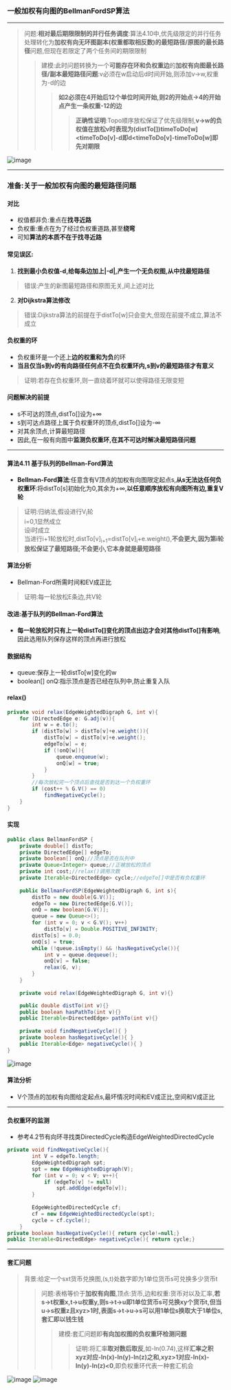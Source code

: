 ### 一般加权有向图的BellmanFordSP算法
---

> 问题:**相对最后期限限制的并行任务调度**:算法4.10中,优先级限定的并行任务处理转化为**加权有向无环图副本(权重都取相反数)的最短路径/原图的最长路径**问题,但现在若限定了两个任务间的期限限制
>> 建模:此时问题转换为一个**可能存在环和负权重边**的**加权有向图最长路径/副本最短路径问题**:v必须在w启动后d时间开始,则添加v->w,权重为-d的边
>>> **如2必须在4开始后12个单位时间开始,则2的开始点->4的开始点产生一条权重-12的边**
>>>> **正确性证明**:Topo顺序放松保证了优先级限制,**v->w的负权值在放松v时表现为(distTo[])timeToDo[w]<timeToDo[v]-d即d<timeToDo[v]-timeToDo[w]即先对期限**

![image](https://github.com/NepJNQ/algs4Note/raw/master/4-Graph/deadline.jpg)

---
### 准备:关于一般加权有向图的最短路径问题

#### 对比
+ 权值都非负:重点在**找寻近路**
+ 负权重:重点在为了经过负权重道路,甚至**绕弯**
+ 可知**算法的本质不在于找寻近路**

#### 常见误区:
1. **找到最小负权值-d,给每条边加上|-d|,产生一个无负权图,从中找最短路径**
> 错误:产生的新图最短路径和原图无关,间上述对比
2. **对Dijkstra算法修改**
> 错误:Dijkstra算法的前提在于distTo[w]只会变大,但现在前提不成立,算法不成立

#### 负权重的环
+ 负权重环是一个还上**边的权重和为负**的环
+ **当且仅当s到v的有向路径任何点不在负权重环内,s到v的最短路径才有意义**
> 证明:若存在负权重环,则一直绕着环就可以使得路径无限变短

#### 问题解决的前提
+ s不可达的顶点,distTo[]设为+∞
+ s到可达点路径上属于负权重环的顶点,distTo[]设为-∞
+ 对其余顶点,计算最短路径
+ 因此,在一般有向图中**监测负权重环,在其不可达时解决最短路径问题**
---

#### 算法4.11 基于队列的Bellman-Ford算法
+ **Bellman-Ford算法**:任意含有V顶点的加权有向图限定起点s,**从s无法达任何负权重环**:将distTo[s]初始化为0,其余为+∞,**以任意顺序放松有向图所有边,重复V轮**
> 证明:归纳法,假设进行V<sub>i</sub>轮<br>i=0,1显然成立<br>设i时成立<br>当进行i+1轮放松时,distTo[v]<sub>i+1</sub>=distTo[v]<sub>i</sub>+e.weight(),**不会更大,因为第i轮放松保证了最短路径;不会更小,它本身就是最短路径**

#### 算法分析
+ Bellman-Ford所需时间和EV成正比
> 证明:每一轮放松E条边,共V轮

#### 改进:基于队列的Bellman-Ford算法
+ **每一轮放松时只有上一轮distTo[]变化的顶点出边才会对其他distTo[]有影响**,因此选用队列保存这样的顶点再进行放松

#### 数据结构
+ queue:保存上一轮distTo[w]变化的w
+ boolean[] onQ:指示顶点是否已经在队列中,防止重复入队

#### relax()
```Java
private void relax(EdgeWeightedDigraph G, int v){
    for (DirectedEdge e: G.adj(v)){
        int w = e.to();
        if (distTo[w] > distTo[v]+e.weight()){
            distTo[w] = distTo[v]+e.weight();
            edgeTo[w] = e;
            if (!onQ[w]){
                queue.enqueue(w);
                onQ[w] = true;
            }
        }
        //每次放松完一个顶点后查找是否到达一个负权重环
        if (cost++ % G.V() == 0) 
            findNegativeCycle();
    }
}
```
#### 实现
```Java
public class BellmanFordSP {
    private double[] distTo;
    private DirectedEdge[] edgeTo;
    private boolean[] onQ;//顶点是否在队列中
    private Queue<Integer> queue;//正被放松的顶点
    private int cost;//relax()调用次数
    private Iterable<DirectedEdge> cycle;//edgeTo[]中是否有负权重环
    
    public BellmanFordSP(EdgeWeightedDigraph G, int s){
        distTo = new double[G.V()];
        edgeTo = new DirectedEdge[G.V()];
        onQ = new boolean[G.V()];
        queue = new Queue<>();
        for (int v = 0; v < G.V(); v++)
            distTo[v] = Double.POSITIVE_INFINITY;
        distTo[s] = 0.0;
        onQ[s] = true;
        while (!queue.isEmpty() && !hasNegativeCycle()){
            int v = queue.dequeue();
            onQ[v] = false;
            relax(G, v);
        }
    }
    
    private void relax(EdgeWeightedDigraph G, int v){}

    public double distTo(int v){}
    public boolean hasPathTo(int v){}
    public Iterable<DirectedEdge> pathTo(int v){}
    
    private void findNegativeCycle(){ }
    private boolean hasNegativeCycle(){ }
    public Iterable<Edge> negativeCycle(){ }
}
```

![image](https://github.com/NepJNQ/algs4Note/raw/master/4-Graph/Bellman.png)


#### 算法分析
+ V个顶点的加权有向图给定起点s,最坏情况时间和EV成正比,空间和V成正比
---

#### 负权重环的监测
+ 参考4.2节有向环寻找类DirectedCycle构造EdgeWeightedDirectedCycle
```Java
private void findNegativeCycle(){
        int V = edgeTo.length;
        EdgeWeightedDigraph spt;
        spt = new EdgeWeightedDigraph(V);
        for (int v = 0; v < V; v++){
            if (edgeTo[v] != null)
                spt.addEdge(edgeTo[v]);
        }
        
        EdgeWeightedDirectedCycle cf;
        cf = new EdgeWeightedDirectedCycle(spt);
        cycle = cf.cycle();    
    }
private boolean hasNegativeCycle(){ return cycle!=null;}
public Iterable<DirectedEdge> negativeCycle(){ return cycle;}
```
---

#### 套汇问题
> 背景:给定一个sxt货币兑换图,(s,t)处数字即为1单位货币s可兑换多少货币t
>> 问题:表格等价于**加权有向图**,顶点:货币,边和权重:货币对以及汇率,**若s->t权重x,t->u权重y,则s->t->u即1单位货币s可兑换xy个货币t,但当u->s权重z且xyz>1时,表面s->t->u->s可以用1单位s换取大于1单位s,套汇即以钱生钱**
>>> 建模:套汇问题即**有向加权图的负权重环检测问题**
>>>> 证明:将汇率**取对数后取反**,如-ln(0.74),这样**汇率之积xyz对应-ln(x)-ln(y)-ln(z)之和,xyz>1对应-ln(x)-ln(y)-ln(z)<0**,即负权重环代表一种套汇机会

![image](https://github.com/NepJNQ/algs4Note/raw/master/4-Graph/Arbitrage1.png)
![image](https://github.com/NepJNQ/algs4Note/raw/master/4-Graph/Arbitrage2.png)








